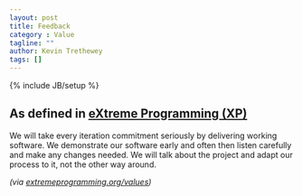 ```yaml
---
layout: post
title: Feedback
category : Value
tagline: ""
author: Kevin Trethewey
tags: []
---
```

{% include JB/setup %}

## As defined in [eXtreme Programming (XP)](/archetype/XP/)
We will take every iteration commitment seriously by delivering working software. We demonstrate our software early and often then listen carefully and make any changes needed. We will talk about the project and adapt our process to it, not the other way around.

*(via [extremeprogramming.org/values](http://www.extremeprogramming.org/values.html))*
